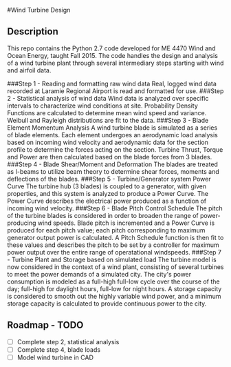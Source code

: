 #Wind Turbine Design

## Description
This repo contains the Python 2.7 code developed for ME 4470 Wind and Ocean Energy, taught Fall 2015. The code handles the design and analysis of a wind turbine plant through several intermediary steps starting with wind and airfoil data.

###Step 1 - Reading and formatting raw wind data
Real, logged wind data recorded at Laramie Regional Airport is read and formatted for use.
###Step 2 - Statistical analysis of wind data
Wind data is analyzed over specific intervals to characterize wind conditions at site. Probability Density Functions are calculated to determine mean wind speed and variance. Weibull and Rayleigh distributions are fit to the data.
###Step 3 - Blade Element Momentum Analysis
A wind turbine blade is simulated as a series of blade elements. Each element undergoes an aerodynamic load analysis based on incoming wind velocity and aerodynamic data for the section profile to determine the forces acting on the section. Turbine Thrust, Torque and Power are then calculated based on the blade forces from 3 blades.
###Step 4 - Blade Shear/Moment and Deformation
The blades are treated as I-beams to utilize beam theory to determine shear forces, moments and deflections of the blades.
###Step 5 - Turbine/Generator system Power Curve
The turbine hub (3 blades) is coupled to a generator, with given properties, and this system is analyzed to produce a Power Curve. The Power Curve describes the electrical power produced as a function of incoming wind velocity.
###Step 6 - Blade Pitch Control Schedule
The pitch of the turbine blades is considered in order to broaden the range of power-producing wind speeds. Blade pitch is incremented and a Power Curve is produced for each pitch value; each pitch corresponding to maximum generator output power is calculated. A Pitch Schedule function is then fit to these values and describes the pitch to be set by a controller for maximum power output over the entire range of operatational windspeeds.
###Step 7 - Turbine Plant and Storage based on simulated load
The turbine model is now considered in the context of a wind plant, consisting of several turbines to meet the power demands of a simulated city. The city's power consumption is modeled as a full-high full-low cycle over the course of the day; full-high for daylight hours, full-low for night hours. A storage capacity is considered to smooth out the highly variable wind power, and a minimum storage capacity is calculated to provide continuous power to the city.

## Roadmap - TODO
- [ ] Complete step 2, statistical analysis
- [ ] Complete step 4, blade loads
- [ ] Model wind turbine in CAD